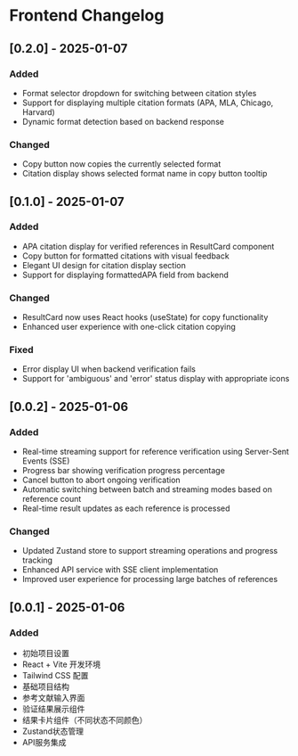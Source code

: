 # Frontend Changelog

## [0.2.0] - 2025-01-07

### Added
- Format selector dropdown for switching between citation styles
- Support for displaying multiple citation formats (APA, MLA, Chicago, Harvard)
- Dynamic format detection based on backend response

### Changed
- Copy button now copies the currently selected format
- Citation display shows selected format name in copy button tooltip

## [0.1.0] - 2025-01-07

### Added
- APA citation display for verified references in ResultCard component
- Copy button for formatted citations with visual feedback
- Elegant UI design for citation display section
- Support for displaying formattedAPA field from backend

### Changed
- ResultCard now uses React hooks (useState) for copy functionality
- Enhanced user experience with one-click citation copying

### Fixed
- Error display UI when backend verification fails
- Support for 'ambiguous' and 'error' status display with appropriate icons

## [0.0.2] - 2025-01-06

### Added
- Real-time streaming support for reference verification using Server-Sent Events (SSE)
- Progress bar showing verification progress percentage
- Cancel button to abort ongoing verification
- Automatic switching between batch and streaming modes based on reference count
- Real-time result updates as each reference is processed

### Changed
- Updated Zustand store to support streaming operations and progress tracking
- Enhanced API service with SSE client implementation
- Improved user experience for processing large batches of references

## [0.0.1] - 2025-01-06

### Added
- 初始项目设置
- React + Vite 开发环境
- Tailwind CSS 配置
- 基础项目结构
- 参考文献输入界面
- 验证结果展示组件
- 结果卡片组件（不同状态不同颜色）
- Zustand状态管理
- API服务集成